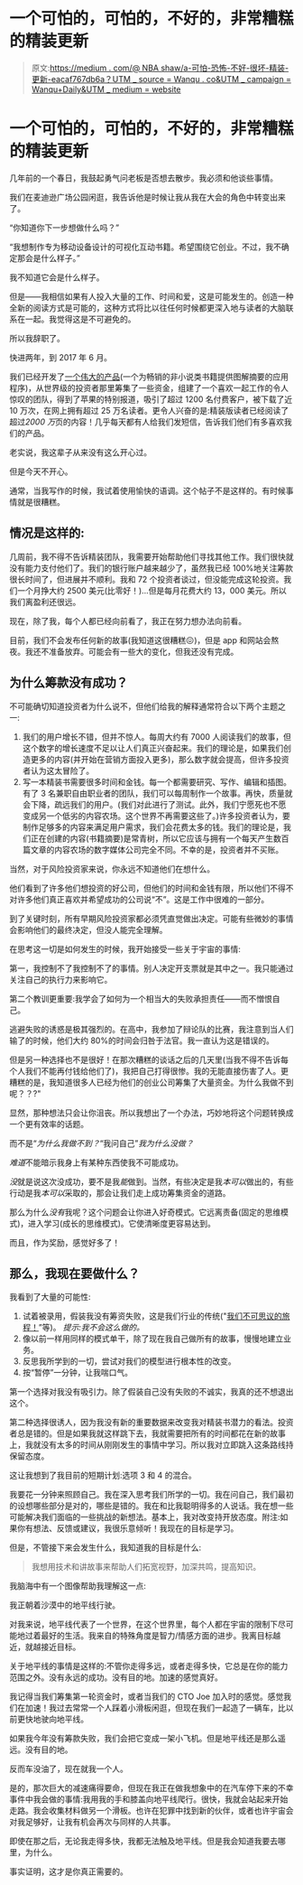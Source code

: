 # 一个可怕的，可怕的，不好的，非常糟糕的精装更新

> 原文:[https://medium . com/@ NBA shaw/a-可怕-恐怖-不好-很坏-精装-更新-eacaf767db6a？UTM _ source = Wanqu . co&UTM _ campaign = Wanqu+Daily&UTM _ medium = website](https://medium.com/@nbashaw/a-terrible-horrible-no-good-very-bad-hardbound-update-eacaf767db6a?utm_source=wanqu.co&utm_campaign=Wanqu+Daily&utm_medium=website)

# 一个可怕的，可怕的，不好的，非常糟糕的精装更新

几年前的一个春日，我鼓起勇气问老板是否想去散步。我必须和他谈些事情。



我们在麦迪逊广场公园闲逛，我告诉他是时候让我从我在大会的角色中转变出来了。

“你知道你下一步想做什么吗？”

“我想制作专为移动设备设计的可视化互动书籍。希望围绕它创业。不过，我不确定那会是什么样子。”

我不知道它会是什么样子。

但是——我相信如果有人投入大量的工作、时间和爱，这是可能发生的。创造一种全新的阅读方式是可能的，这种方式将比以往任何时候都更深入地与读者的大脑联系在一起。我觉得这是不可避免的。

所以我辞职了。

快进两年，到 2017 年 6 月。

我们已经开发了[一个伟大的产品](https://itunes.apple.com/us/app/hardbound-stories-for-curious/id1037112353?mt=8)(一个为畅销的非小说类书籍提供图解摘要的应用程序)，从世界级的投资者那里筹集了一些资金，组建了一个喜欢一起工作的令人惊叹的团队，得到了苹果的特别报道，吸引了超过 1200 名付费客户，被下载了近 10 万次，在网上拥有超过 25 万名读者。更令人兴奋的是:精装版读者已经阅读了超过*2000 万*页的内容！几乎每天都有人给我们发短信，告诉我们他们有多喜欢我们的产品。

老实说，我这辈子从来没有这么开心过。

但是今天不开心。

通常，当我写作的时候，我试着使用愉快的语调。这个帖子不是这样的。有时候事情就是很糟糕。

## 情况是这样的:

几周前，我不得不告诉精装团队，我需要开始帮助他们寻找其他工作。我们很快就没有能力支付他们了。我们的银行账户越来越少了，虽然我已经 100%地关注筹款很长时间了，但进展并不顺利。我和 72 个投资者谈过，但没能完成这轮投资。我们一个月挣大约 2500 美元(比零好！)…但是每月花费大约 13，000 美元。所以我们离盈利还很远。

现在，除了我，每个人都已经向前看了，我正在努力想办法向前看。

目前，我们不会发布任何新的故事(我知道这很糟糕😖)，但是 app 和网站会熬夜。我还不准备放弃。可能会有一些大的变化，但我还没有完成。

## 为什么筹款没有成功？

不可能确切知道投资者为什么说不，但他们给我的解释通常符合以下两个主题之一:

1.  我们的用户增长不错，但并不惊人。每周大约有 7000 人阅读我们的故事，但这个数字的增长速度不足以让人们真正兴奋起来。我们的理论是，如果我们创造更多的内容(并开始在营销方面投入更多)，那么数字就会提高，但许多投资者认为这太冒险了。
2.  写一本精装书需要很多时间和金钱。每一个都需要研究、写作、编辑和插图。有了 3 名兼职自由职业者的团队，我们可以每周制作一个故事。再快，质量就会下降，疏远我们的用户。(我们对此进行了测试。此外，我们宁愿死也不愿变成另一个低劣的内容农场。这个世界不再需要这些了。)许多投资者认为，要制作足够多的内容来满足用户需求，我们会花费太多的钱。我们的理论是，我们正在创建的内容(书籍摘要)是常青树，所以它应该与拥有一个每天产生数百篇文章的内容农场的数字媒体公司完全不同。不幸的是，投资者并不买账。

当然，对于风险投资家来说，你永远不知道他们在想什么。

他们看到了许多他们想投资的好公司，但他们的时间和金钱有限，所以他们不得不对许多他们真正喜欢并希望成功的公司说“不”。这是工作中很难的一部分。

到了关键时刻，所有早期风险投资家都必须凭直觉做出决定。可能有些微妙的事情会影响他们的最终决定，但没人能完全理解。

在思考这一切是如何发生的时候，我开始接受一些关于宇宙的事情:

第一，我控制不了我控制不了的事情。别人决定开支票就是其中之一。我只能通过关注自己的执行力来影响它。

第二个教训更重要:我学会了如何为一个相当大的失败承担责任——而不憎恨自己。

逃避失败的诱惑是极其强烈的。在高中，我参加了辩论队的比赛，我注意到当人们输了的时候，他们大约 80%的时间会归咎于法官。我一直认为这是错误的。

但是另一种选择也不是很好！在那次糟糕的谈话之后的几天里(当我不得不告诉每个人我们不能再付钱给他们了)，我把自己打得很惨。我的无能直接伤害了人。更糟糕的是，我知道很多人已经为他们的创业公司筹集了大量资金。为什么我做不到呢？？?"

显然，那种想法只会让你沮丧。所以我想出了一个办法，巧妙地将这个问题转换成一个更有效率的话题。

而不是“*为什么我做不到？*“我问自己”*我为什么没做？*

*难道*不能暗示我身上有某种东西使我不可能成功。

*没*就是说这次没成功，要不是我*能*做到。当然，有些决定是我*本可以*做出的，有些行动是我*本可以*采取的，那会让我们走上成功筹集资金的道路。

那么为什么*没有*我呢？这个问题会让你进入好奇模式。它远离责备(固定的思维模式)，进入学习(成长的思维模式)。它使清晰度更容易达到。

而且，作为奖励，感觉好多了！

## 那么，我现在要做什么？

我看到了大量的可能性:

1.  试着被录用，假装我没有筹资失败，这是我们行业的传统("[我们不可思议的旅程！](https://ourincrediblejourney.tumblr.com/)”等)。
    *提示:我不会这么做的。*
2.  像以前一样用同样的模式单干，除了现在我自己做所有的故事，慢慢地建立业务。
3.  反思我所学到的一切，尝试对我们的模型进行根本性的改变。
4.  按“暂停”一分钟，让我喘口气。

第一个选择对我没有吸引力。除了假装自己没有失败的不诚实，我真的还不想退出这个。

第二种选择很诱人，因为我没有新的重要数据来改变我对精装书潜力的看法。投资者总是错的。但是如果我就这样跳下去，我就需要把所有的时间都花在新的故事上，我就没有太多的时间从刚刚发生的事情中学习。所以我对立即跳入这条路线持保留态度。

这让我想到了我目前的短期计划:选项 3 和 4 的混合。

我要花一分钟来照顾自己。我在深入思考我们所学的一切。我在问自己，我们最初的设想哪些部分是对的，哪些是错的。我在和比我聪明得多的人说话。我在想一些可能解决我们面临的一些挑战的新想法。基本上，我对改变持开放态度。附注:如果你有想法、反馈或建议，我很乐意倾听！我现在的目标是学习。

但是，不管接下来会发生什么，我知道我的目标是什么:

> 我想用技术和讲故事来帮助人们拓宽视野，加深共鸣，提高知识。

我脑海中有一个图像帮助我理解这一点:



我正朝着沙漠中的地平线行驶。

对我来说，地平线代表了一个世界，在这个世界里，每个人都在宇宙的限制下尽可能地过着最好的生活。我来自的特殊角度是智力/情感方面的进步。我离目标越近，就越接近目标。

关于地平线的事情是这样的:不管你走得多远，或者走得多快，它总是在你的能力范围之外。没有永远的成功。没有目的地。加速的感觉真好。

我记得当我们筹集第一轮资金时，或者当我们的 CTO Joe 加入时的感觉。感觉我们在加速！我过去常常一个人踩着小滑板闲逛，但现在我们一起造了一辆车，比以前更快地驶向地平线。

如果我今年没有筹款失败，我们会把它变成一架小飞机。但是地平线还是那么遥远。没有目的地。

反而车没油了，现在就我一个人。

是的，那次巨大的减速痛得要命，但现在我正在做我想象中的在汽车停下来的不幸事件中我会做的事情:我用我的手和膝盖向地平线爬行。很快，我就会站起来开始走路。我会收集材料做另一个滑板。也许在犯罪中找到新的伙伴，或者也许宇宙会对我足够好，让我有机会再次与同样的人共事。

即使在那之后，无论我走得多快，我都无法触及地平线。但是我会知道我要去哪里，为什么。

事实证明，这才是你真正需要的。



